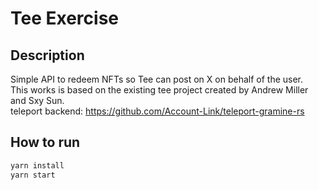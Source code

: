 # Tee Exercise

## Description
Simple API to redeem NFTs so Tee can post on X on behalf of the user.   
This works is based on the existing tee project created by Andrew Miller and Sxy Sun.  
teleport backend: https://github.com/Account-Link/teleport-gramine-rs


## How to run

```bash
yarn install
yarn start
```
